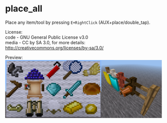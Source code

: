 # place_all  



Place any item/tool by pressing `E+RightClick` (AUX+place/double_tap).  
  
License:  
code - GNU General Public License v3.0  
media - CC by SA 3.0, for more details: http://creativecommons.org/licenses/by-sa/3.0/  


Preview:  
![Image Place all example](https://raw.githubusercontent.com/AspireMint/place_all/master/preview.png)
